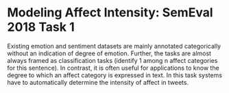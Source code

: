 # Modeling Affect Intensity: SemEval 2018 Task 1

Existing emotion and sentiment datasets are mainly annotated categorically without an indication of degree of emotion. Further, the tasks are almost always framed as classification tasks (identify 1 among n affect categories for this sentence). In contrast, it is often useful for applications to know the degree to which an affect category is expressed in text. In this task systems have to automatically determine the intensity of affect in tweets.
